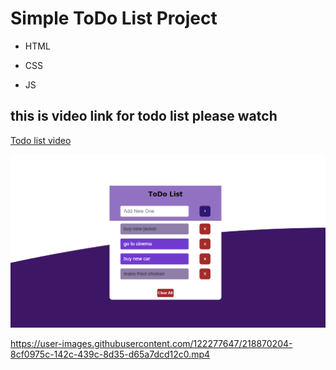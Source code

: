 # Simple ToDo List Project 

- HTML
* CSS
+ JS



## this is video link for todo list please watch

[Todo list video](https://drive.google.com/file/d/1hpjkJIF3v9B8PDtjv-4EI_D-hL37f1xJ/view?usp=sharing)


![todolist image](./src/assets/todolist.png)



https://user-images.githubusercontent.com/122277647/218870204-8cf0975c-142c-439c-8d35-d65a7dcd12c0.mp4


